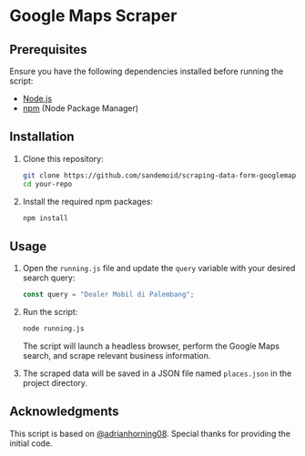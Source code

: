 # Google Maps Scraper

## Prerequisites

Ensure you have the following dependencies installed before running the script:

- [Node.js](https://nodejs.org/)
- [npm](https://www.npmjs.com/) (Node Package Manager)

## Installation

1. Clone this repository:

   ```bash
   git clone https://github.com/sandemoid/scraping-data-form-googlemaps
   cd your-repo
   ```

2. Install the required npm packages:

   ```bash
   npm install
   ```

## Usage

1. Open the `running.js` file and update the `query` variable with your desired search query:

   ```javascript
   const query = "Dealer Mobil di Palembang";
   ```

2. Run the script:

   ```bash
   node running.js
   ```

   The script will launch a headless browser, perform the Google Maps search, and scrape relevant business information.

3. The scraped data will be saved in a JSON file named `places.json` in the project directory.

## Acknowledgments

This script is based on [@adrianhorning08](https://gist.github.com/adrianhorning08/dd72c19670b488ac5b42ec292a6d158a). Special thanks for providing the initial code.
